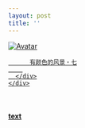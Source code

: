 ```yaml
---
layout: post
title: ''
---
```


<p class="imglist">

<div class="image-container">
  <a href="https://pic.imgdb.cn/item/5e6f3bede83c3a1e3a717157.jpg"  data-fancybox="images">
    <img src="https://pic.imgdb.cn/item/5e6f3c15e83c3a1e3a718bfd.jpg" alt="Avatar" class="image" />
    <div class="overlay">
      <div class="text">
        
          有颜色的风景・七
        
      </div>
    </div>
  </a>
</div>









<a href="https://pic.imgdb.cn/item/5e6f3bede83c3a1e3a71715a.jpg" data-fancybox="images"><img src="" /></a>
<a href="https://pic.imgdb.cn/item/5e6f3bede83c3a1e3a71715c.jpg" data-fancybox="images"><img src="" /></a>
<a href="https://pic.imgdb.cn/item/5e6f3bede83c3a1e3a717160.jpg" data-fancybox="images"><img src="" /></a>
<a href="https://pic.imgdb.cn/item/5e6f3bede83c3a1e3a717163.jpg" data-fancybox="images"><img src="" /></a>
<a href="https://pic.imgdb.cn/item/5e6f3bede83c3a1e3a717167.jpg" data-fancybox="images"><img src="" /></a>
<a href="https://pic.imgdb.cn/item/5e6f3bede83c3a1e3a717169.jpg" data-fancybox="images"><img src="" /></a>
<a href="https://pic.imgdb.cn/item/5e6f3bede83c3a1e3a71716b.jpg" data-fancybox="images"><img src="" /></a>
<a href="https://pic.imgdb.cn/item/5e6f3bede83c3a1e3a71716f.jpg" data-fancybox="images"><img src="" /></a>
<a href="https://pic.imgdb.cn/item/5e6f3bede83c3a1e3a717172.jpg" data-fancybox="images"><img src="" /></a>
<a href="https://pic.imgdb.cn/item/5e6f3bede83c3a1e3a717175.jpg" data-fancybox="images"><img src="" /></a>
<a href="https://pic.imgdb.cn/item/5e6f3bede83c3a1e3a717177.jpg" data-fancybox="images"><img src="" /></a>
<a href="https://pic.imgdb.cn/item/5e6f3bede83c3a1e3a717179.jpg" data-fancybox="images"><img src="" /></a>
<a href="https://pic.imgdb.cn/item/5e6f3bede83c3a1e3a71717d.jpg" data-fancybox="images"><img src="" /></a>
<a href="https://pic.imgdb.cn/item/5e6f3bede83c3a1e3a717181.jpg" data-fancybox="images"><img src="" /></a>
<a href="https://pic.imgdb.cn/item/5e6f3bede83c3a1e3a717183.jpg" data-fancybox="images"><img src="" /></a>
<a href="https://pic.imgdb.cn/item/5e6f3bede83c3a1e3a717186.jpg" data-fancybox="images"><img src="" /></a>
<a href="https://pic.imgdb.cn/item/5e6f3bede83c3a1e3a71718b.jpg" data-fancybox="images"><img src="" /></a>
<a href="https://pic.imgdb.cn/item/5e6f3bede83c3a1e3a71718f.jpg" data-fancybox="images"><img src="" /></a>
<a href="https://pic.imgdb.cn/item/5e6f3bede83c3a1e3a717193.jpg" data-fancybox="images"><img src="" /></a>
<a href="https://pic.imgdb.cn/item/5e6f3bede83c3a1e3a717197.jpg" data-fancybox="images"><img src="" /></a>
<a href="https://pic.imgdb.cn/item/5e6f3bede83c3a1e3a71719b.jpg" data-fancybox="images"><img src="" /></a>
<a href="https://pic.imgdb.cn/item/5e6f3bede83c3a1e3a7171a0.jpg" data-fancybox="images"><img src="" /></a>
<a href="https://pic.imgdb.cn/item/5e6f3bede83c3a1e3a7171a3.jpg" data-fancybox="images"><img src="" /></a>
<a href="https://pic.imgdb.cn/item/5e6f3bede83c3a1e3a7171a8.jpg" data-fancybox="images"><img src="" /></a>
<a href="https://pic.imgdb.cn/item/5e6f3bede83c3a1e3a7171aa.jpg" data-fancybox="images"><img src="" /></a>
<a href="https://pic.imgdb.cn/item/5e6f3bede83c3a1e3a7171ad.jpg" data-fancybox="images"><img src="" /></a>
<a href="https://pic.imgdb.cn/item/5e6f3bede83c3a1e3a7171b0.jpg" data-fancybox="images"><img src="" /></a>
<a href="https://pic.imgdb.cn/item/5e6f3bede83c3a1e3a7171b4.jpg" data-fancybox="images"><img src="" /></a>
<a href="https://pic.imgdb.cn/item/5e6f3beee83c3a1e3a7171b6.jpg" data-fancybox="images"><img src="" /></a>
<a href="https://pic.imgdb.cn/item/5e6f3c15e83c3a1e3a718bc8.jpg" data-fancybox="images"><img src="" /></a>
<a href="https://pic.imgdb.cn/item/5e6f3c15e83c3a1e3a718bca.jpg" data-fancybox="images"><img src="" /></a>
<a href="https://pic.imgdb.cn/item/5e6f3c15e83c3a1e3a718bcf.jpg" data-fancybox="images"><img src="" /></a>
<a href="https://pic.imgdb.cn/item/5e6f3c15e83c3a1e3a718bd2.jpg" data-fancybox="images"><img src="" /></a>
<a href="https://pic.imgdb.cn/item/5e6f3c15e83c3a1e3a718bd4.jpg" data-fancybox="images"><img src="" /></a>
<a href="https://pic.imgdb.cn/item/5e6f3c15e83c3a1e3a718bd8.jpg" data-fancybox="images"><img src="" /></a>
<a href="https://pic.imgdb.cn/item/5e6f3c15e83c3a1e3a718bdb.jpg" data-fancybox="images"><img src="" /></a>
<a href="https://pic.imgdb.cn/item/5e6f3c15e83c3a1e3a718be3.jpg" data-fancybox="images"><img src="" /></a>
<a href="https://pic.imgdb.cn/item/5e6f3c15e83c3a1e3a718be8.jpg" data-fancybox="images"><img src="" /></a>
<a href="https://pic.imgdb.cn/item/5e6f3c15e83c3a1e3a718bec.jpg" data-fancybox="images"><img src="" /></a>
<a href="https://pic.imgdb.cn/item/5e6f3c15e83c3a1e3a718bef.jpg" data-fancybox="images"><img src="" /></a>
<a href="https://pic.imgdb.cn/item/5e6f3c15e83c3a1e3a718bf3.jpg" data-fancybox="images"><img src="" /></a>
<a href="https://pic.imgdb.cn/item/5e6f3c15e83c3a1e3a718bf5.jpg" data-fancybox="images"><img src="" /></a>
<a href="https://pic.imgdb.cn/item/5e6f3c15e83c3a1e3a718bf9.jpg" data-fancybox="images"><img src="" /></a>
<a href="https://pic.imgdb.cn/item/5e6f3c15e83c3a1e3a718bfd.jpg" data-fancybox="images"><img src="" /></a>
<a href="https://pic.imgdb.cn/item/5e6f3c15e83c3a1e3a718c01.jpg" data-fancybox="images"><img src="" /></a>
<a href="https://pic.imgdb.cn/item/5e6f3c15e83c3a1e3a718c07.jpg" data-fancybox="images"><img src="" /></a>
<a href="https://pic.imgdb.cn/item/5e6f3c16e83c3a1e3a718c0c.jpg" data-fancybox="images"><img src="" /></a>
<a href="https://pic.imgdb.cn/item/5e6f3c16e83c3a1e3a718c0e.jpg" data-fancybox="images"><img src="" /></a>
<a href="https://pic.imgdb.cn/item/5e6f3c16e83c3a1e3a718c11.jpg" data-fancybox="images"><img src="" /></a>
<a href="https://pic.imgdb.cn/item/5e6f3c16e83c3a1e3a718c16.jpg" data-fancybox="images"><img src="" /></a>
<a href="https://pic.imgdb.cn/item/5e6f3c16e83c3a1e3a718c19.jpg" data-fancybox="images"><img src="" /></a>
<a href="https://pic.imgdb.cn/item/5e6f3c16e83c3a1e3a718c1b.jpg" data-fancybox="images"><img src="" /></a>
<a href="https://pic.imgdb.cn/item/5e6f3c16e83c3a1e3a718c1e.jpg" data-fancybox="images"><img src="" /></a>
<a href="https://pic.imgdb.cn/item/5e6f3c16e83c3a1e3a718c20.jpg" data-fancybox="images"><img src="" /></a>
<a href="https://pic.imgdb.cn/item/5e6f3c16e83c3a1e3a718c22.jpg" data-fancybox="images"><img src="" /></a>
<a href="https://pic.imgdb.cn/item/5e6f3c16e83c3a1e3a718c26.jpg" data-fancybox="images"><img src="" /></a>
<a href="https://pic.imgdb.cn/item/5e6f3c16e83c3a1e3a718c2a.jpg" data-fancybox="images"><img src="" /></a>
<a href="https://pic.imgdb.cn/item/5e6f3c16e83c3a1e3a718c2c.jpg" data-fancybox="images"><img src="" /></a>
<a href="https://pic.imgdb.cn/item/5e6f3c16e83c3a1e3a718c2e.jpg" data-fancybox="images"><img src="" /></a>
<a href="https://pic.imgdb.cn/item/5e6f3c16e83c3a1e3a718c30.jpg" data-fancybox="images"><img src="" /></a>
<a href="https://pic.imgdb.cn/item/5e6f3c16e83c3a1e3a718c35.jpg" data-fancybox="images"><img src="" /></a>
<a href="https://pic.imgdb.cn/item/5e6f3c16e83c3a1e3a718c38.jpg" data-fancybox="images"><img src="" /></a>
<a href="https://pic.imgdb.cn/item/5e6f3c16e83c3a1e3a718c3b.jpg" data-fancybox="images"><img src="" /></a>
<a href="https://pic.imgdb.cn/item/5e6f3c16e83c3a1e3a718c3d.jpg" data-fancybox="images"><img src="" /></a>


</p>


#### [text](/works/0015a.html)